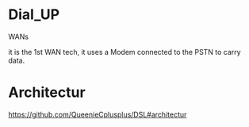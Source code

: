 # Dial_UP
WANs


it is the 1st WAN tech, it uses a Modem connected to the PSTN to carry data.

# Architectur

https://github.com/QueenieCplusplus/DSL#architectur

# 
